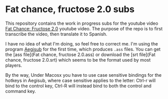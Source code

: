 Fat chance, fructose 2.0 subs
=============================

This repository contains the work in progress subs for the youtube video [Fat
Chance: Fructose 2.0](http://www.youtube.com/watch?v=ceFyF9px20Y) youtube
video. The purpose of the repo is to first transcribe the video, then translate
it to Spanish.

I have no idea of what I'm doing, so feel free to correct me. I'm using the
program [Aegisub](http://www.aegisub.org) for the first time, which produces
``.ass`` files. You can get the [ass file](Fat chance, fructose 2.0.ass) or
download the [srt file](Fat chance, fructose 2.0.srt) which seems to be the
format used by most players.

By the way, Under Macosx you have to use case sensitive bindings for the
hotkeys in Aegisub, where case sensitive applies to the letter: Ctrl-r will
bind to the control key, Ctrl-R will instead bind to both the control and
command key.
